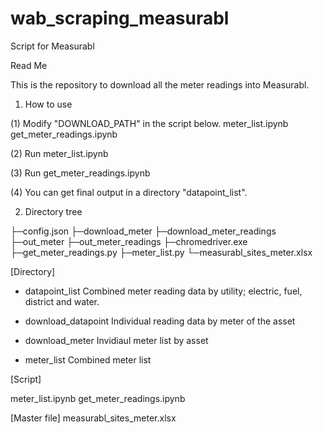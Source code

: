 # wab_scraping_measurabl
Script for Measurabl

Read Me

This is the repository to download all the meter readings into Measurabl.

1. How to use

(1) Modify "DOWNLOAD_PATH" in the script below.
meter_list.ipynb
get_meter_readings.ipynb

(2) Run meter_list.ipynb

(3) Run get_meter_readings.ipynb

(4) You can get final output in a directory "datapoint_list". 


2. Directory tree

├─config.json
├─download_meter
├─download_meter_readings
├─out_meter
├─out_meter_readings
├─chromedriver.exe
├─get_meter_readings.py
├─meter_list.py
└─measurabl_sites_meter.xlsx

[Directory]
* datapoint_list
Combined meter reading data by utility; electric, fuel, district and water.

* download_datapoint
Individual reading data by meter of the asset

* download_meter
Invidiaul meter list by asset

* meter_list
Combined meter list


[Script]

meter_list.ipynb
get_meter_readings.ipynb


[Master file]
measurabl_sites_meter.xlsx

